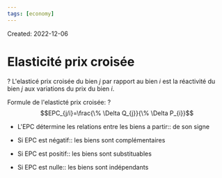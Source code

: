 ```yaml
---
tags: [economy]
---
```

Created: 2022-12-06

# Elasticité prix croisée
?
L'elasticé prix croisée du bien $j$ par rapport au bien $i$ est la réactivité du bien $j$ aux variations du prix du bien $i$.
<!--SR:!2023-10-24,76,230-->

Formule de l'elasticté prix croisée:
?
$$EPC_{j/i}=\frac{\% \Delta Q_{j}}{\% \Delta P_{i}}$$
<!--SR:!2023-10-11,191,250-->

- L'EPC détermine les relations entre les biens a partir:: de son signe
<!--SR:!2024-07-25,312,210-->
- Si EPC est négatif:: les biens sont complémentaires
<!--SR:!2023-09-22,68,230-->
- Si EPC est positif:: les biens sont substituables
<!--SR:!2024-01-02,128,210-->
- Si EPC est nulle:: les biens sont indépendants
<!--SR:!2023-12-09,89,230-->